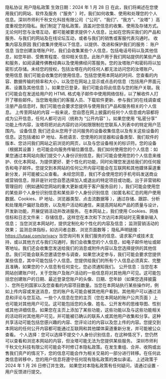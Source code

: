 隐私协议
用户隐私政策
生效日期：2024 年 1 月 28 日
在此，我们将阐述在您使用我们的网站、软件及服务（“服务” ）时，我们如何收集、使用和处理您的个人信息。深圳市师利千秋文化科技有限公司（“公司”、“我们”、“我方”、“汝塔” ）高度重视您的隐私。我们制定了隐私政策，涵盖对您信息的收集、使用及存储方式。无论何时您与汝塔互动，都可能被要求提供个人信息，比如在您购买我们的产品和服务、与我们的网站及在线论坛互动，或者与我们的销售或客服代表沟通时。
收集内容及原因
我们收集并使用以下信息，以提供、改进和保护我们的服务：
账户信息
当您创建汝塔账户时，我们会收集某些个人信息，包括电话号码以及其他信息，如您年龄、受教育程度、信仰相关信息。此账户用于我们网站提供的某些产品和服务，如阅读藏传佛教经典以及使用佛经问答服务。您的汝塔账户和密码将以加密形式存储。未经您的授权，包括汝塔在内的任何人都无法访问您的汝塔账户。
使用信息
我们可能会收集您的使用信息，包括您使用本网站的时间、您查看的内容、数据传输的频率和大小，以及您在网站上显示或点击的信息（包括用户界面元素、设置及其他信息 ）。如果您已登录，我们可能会将此信息与您的账户关联。我们可能会在发送给用户的 HTML 格式电子邮件中使用网络信标，以了解收件人打开了哪些邮件。当您致电我们的客服人员、下载软件更新、参与我们的在线调查或注册产品信息时，我们可能也会要求您提供与使用我们产品和服务相关的个人信息。
上传至网站的内容
一般来说，您自愿在网上披露的任何个人信息或内容都将成为公开信息，任何人都可访问（统称为 “公开内容” ）。如果您使用 “私密分享” 功能上传内容，汝塔将把对此内容的访问权限限制在您联系人列表中的特定用户范围内。
设备信息
我们还会从您用于访问服务的设备收集信息以及有关这些设备的信息。这包括诸如 IP 地址、系统语言、您使用的浏览器和设备类型、我们软件的版本、您访问我们网站之前浏览的网页，以及与您设备相关的标识符。您的设备（根据其设置 ）也可能会向服务传输位置信息。我们如何使用您的个人信息：如果您通过本网站向我们提交个人身份识别信息，我们可能会使用您的个人信息来维护、优化本网站，为提供更好、更个性化的功能，同时处理您发送给我们的任何报告和电子邮件。您提交到本网站的任何公开内容可能会在互联网和其他媒体渠道重新分发，并可能被公众查看。
未经您同意，我们不会使用您的手机号码发送商业或营销信息，除非是针对您自愿选择加入或退出的特定项目或功能。出于非营销和管理目的（例如通知您网站的重大更新或用于客户服务目的 ），我们可能会使用您的某些非个人身份识别信息和某些非个人身份识别信息（如匿名和汇总的用户使用数据、Cookies、IP 地址、浏览器类型、点击流数据等 ），通过存储、跟踪、分析和处理用户偏好及趋势，以及用户活动和通信，来提高网站和产品的质量与设计，开发新功能，开展促销活动并改进服务。
在本网站上，我们使用 Cookies、网络信标和日志文件来：
存储信息，这样您在本次和下次访问本网站时无需重新输入信息；
当您浏览本网站时，提供定制化和个性化的内容及信息；
监测营销活动的效果；
监测总体指标，如访问者总数、浏览页面数等；
隐私声明链接：https://lutaai.com/privacy
当您询问有关我们服务的信息、请求客户或技术支持，或以其他方式与我们沟通时，我们会收集您的个人信息，如电子邮件地址或邮寄地址。我们还会收集您发送给我们的消息或附件内容以及您选择提供的其他信息。我们可能会联系您邀请您参与调查，如果您决定参与，我们可能会要求您提供某些信息，其中可能包括个人信息。您提供给我们的所有个人信息必须真实、完整且准确，如果您的个人信息有任何变化，您必须通知我们。
公开信息：当您在本网站创建账户时，关于您账户及账户活动的一些信息将对其他用户可见。这可能包括您创建账户的日期、最近登录您账户的头像、日期、您年龄（如果您选择披露 ）、您所在的国家以及您查看的内容项目数量。当您在本网站执行某些操作时，例如上传内容或发送消息，您的账户名可能会被其他用户看到。其他用户可以通过消息和评论与您互动。一些个人信息在您的主页（您在本网站的账户公共页面 ）上也可能对其他用户可见。这可能包括您的头像、姓名、公开发布的思维导图、性别或其他详细信息。如果您在主页上添加了某些功能，这些功能以及与这些功能相关的活动将对其他用户可见，并可能被已确认的联系人或其他用户收集和分享。这种共享活动可能包括您感兴趣的内容、您评论过的内容以及您上传的内容。您提交到本网站的任何公开内容都可能通过互联网和其他媒体渠道重新分发，并可能被公众查看。
个人选择：您可以选择不提交个人身份识别信息，在这种情况下，您仍然可以查看和浏览本网站的内容，但汝塔可能无法为您提供某些服务。
深圳市师利千秋文化科技有限公司可能会不时修订本隐私政策。在发生重组、合并、收购或出售我们资产的情况下，您的信息可能会作为相关交易的一部分进行转移。在任何此类信息转移中，您的用户信息将遵守任何现有隐私政策的类似承诺。
上述政策于 2024 年 1 月 26 日修订并生效。
如果您对本隐私政策有任何疑问，请通过设置 - 用户反馈进行提交。